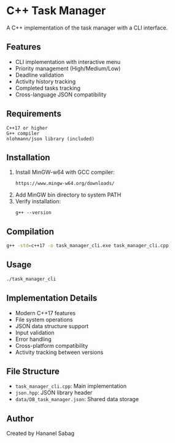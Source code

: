 # C++ Task Manager

A C++ implementation of the task manager with a CLI interface.

## Features
- CLI implementation with interactive menu
- Priority management (High/Medium/Low)
- Deadline validation
- Activity history tracking
- Completed tasks tracking
- Cross-language JSON compatibility

## Requirements
```
C++17 or higher
G++ compiler
nlohmann/json library (included)
```

## Installation
1. Install MinGW-w64 with GCC compiler:
   ```
   https://www.mingw-w64.org/downloads/
   ```
2. Add MinGW bin directory to system PATH
3. Verify installation:
   ```
   g++ --version
   ```

## Compilation
```bash
g++ -std=c++17 -o task_manager_cli.exe task_manager_cli.cpp
```

## Usage
```bash
./task_manager_cli
```

## Implementation Details
- Modern C++17 features
- File system operations
- JSON data structure support
- Input validation
- Error handling
- Cross-platform compatibility
- Activity tracking between versions

## File Structure
- `task_manager_cli.cpp`: Main implementation
- `json.hpp`: JSON library header
- `data/DB_task_manager.json`: Shared data storage

## Author
Created by Hananel Sabag